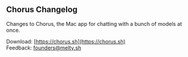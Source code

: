 ## Chorus Changelog

Changes to Chorus, the Mac app for chatting with a bunch of models at once.

Download: [https://chorus.sh](https://chorus.sh)  
Feedback: [founders@melty.sh](mailto:founders@melty.sh)
